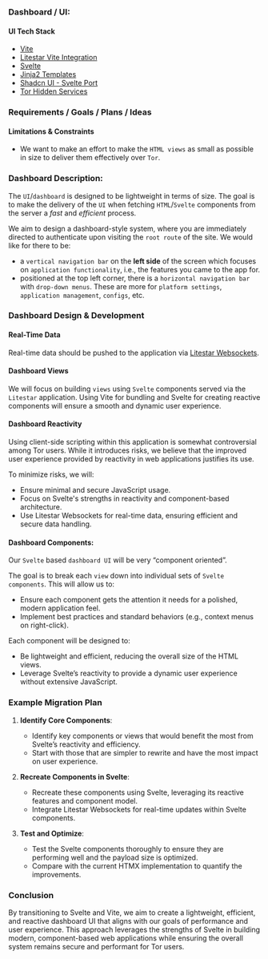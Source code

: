 ### Dashboard / UI:

#### UI Tech Stack

- [Vite](https://vitejs.dev/)
- [Litestar Vite Integration](https://github.com/cofin/litestar-vite)
- [Svelte](https://svelte.dev/)
- [Jinja2 Templates](https://docs.litestar.dev/2/reference/contrib/jinja.html)
- [Shadcn UI - Svelte Port](https://shadcn-svelte.com/)
- [Tor Hidden Services](https://tpo.pages.torproject.net/onion-services/portal/apps/web/)

### Requirements / Goals / Plans / Ideas

#### Limitations & Constraints
- We want to make an effort to make the `HTML views` as small as possible in size to deliver them effectively over `Tor`.

### Dashboard Description:

The `UI`/`dashboard` is designed to be lightweight in terms of size. The goal is to make the delivery of the `UI` when fetching `HTML`/`Svelte` components from the server a *fast* and *efficient* process.

We aim to design a dashboard-style system, where you are immediately directed to authenticate upon visiting the `root route` of the site.
We would like for there to be:
- a `vertical navigation bar` on the **left side** of the screen which focuses on `application functionality`, i.e., the features you came to the app for.
- positioned at the top left corner, there is a `horizontal navigation bar` with `drop-down menus`. These are more for `platform settings`, `application management`, `configs`, etc.

### Dashboard Design & Development

#### Real-Time Data
Real-time data should be pushed to the application via [Litestar Websockets](https://docs.litestar.dev/2/usage/websockets.html#websockets).

#### Dashboard Views
We will focus on building `views` using `Svelte` components served via the `Litestar` application. Using Vite for bundling and Svelte for creating reactive components will ensure a smooth and dynamic user experience.

#### Dashboard Reactivity

Using client-side scripting within this application is somewhat controversial among Tor users. While it introduces risks, we believe that the improved user experience provided by reactivity in web applications justifies its use.

To minimize risks, we will:
- Ensure minimal and secure JavaScript usage.
- Focus on Svelte's strengths in reactivity and component-based architecture.
- Use Litestar Websockets for real-time data, ensuring efficient and secure data handling.

#### Dashboard Components:

Our `Svelte` based `dashboard UI` will be very “component oriented”. 

The goal is to break each `view` down into individual sets of `Svelte components`. This will allow us to:
- Ensure each component gets the attention it needs for a polished, modern application feel.
- Implement best practices and standard behaviors (e.g., context menus on right-click).

Each component will be designed to:
- Be lightweight and efficient, reducing the overall size of the HTML views.
- Leverage Svelte’s reactivity to provide a dynamic user experience without extensive JavaScript.

### Example Migration Plan

1. **Identify Core Components**:
   - Identify key components or views that would benefit the most from Svelte’s reactivity and efficiency.
   - Start with those that are simpler to rewrite and have the most impact on user experience.

2. **Recreate Components in Svelte**:
   - Recreate these components using Svelte, leveraging its reactive features and component model.
   - Integrate Litestar Websockets for real-time updates within Svelte components.

3. **Test and Optimize**:
   - Test the Svelte components thoroughly to ensure they are performing well and the payload size is optimized.
   - Compare with the current HTMX implementation to quantify the improvements.



### Conclusion

By transitioning to Svelte and Vite, we aim to create a lightweight, efficient, and reactive dashboard UI that aligns with our goals of performance and user experience. This approach leverages the strengths of Svelte in building modern, component-based web applications while ensuring the overall system remains secure and performant for Tor users.